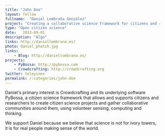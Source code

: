 ```yaml
---
title: "John Doe"
layout: fellow 
fullname:  "Daniel Lombraña González"
project: "Creating a collaborative science framework for citizens and researchers."
type: "Open citizen science"
date:   2013-09-01
description: "Algo"
links: http://daniellombrana.es/
photo: Daniel_phatch.jpg
links: 
    - Blog: http://daniellombrana.es/
projects:
    - PyBossa: http://pybossa.com
    - Crowdcrafting: http://crowdcrafting.org
twitter: teleyinex
permalink: /:categories/john-doe
---
```


Daniel's primary interest is Crowdcrafting and its underlying software PyBossa, a citizen science framework that allows and supports citizens and researchers to create citizen science projects and gather collaborative communities around them, using volunteer sensing, computing and thinking.

We support Daniel because we believe that science is not for ivory towers, it is for real people making sense of the world.


